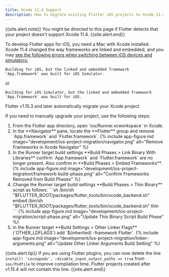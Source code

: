 ```yaml
---
title: Xcode 11.4 Support
description: How to migrate existing Flutter iOS projects to Xcode 11.4.
---
```


{{site.alert.note}}
  You might be directed to this page if Flutter detects that your project
  doesn't support Xcode 11.4.
{{site.alert.end}}

To develop Flutter apps for iOS, you need a Mac with Xcode installed.
Xcode 11.4 changed the way frameworks are linked and embedded,
and you may [see the following errors when switching between
iOS devices and simulators:][errors]

```
Building for iOS, but the linked and embedded framework 'App.framework' was built for iOS Simulator.
```
or
```
Building for iOS Simulator, but the linked and embedded framework 'App.framework' was built for iOS.
```

Flutter v1.15.3 and later automatically migrate your Xcode project.

If you need to manually upgrade your project, use the following steps:

<ol markdown="1">
<li markdown="1">From the Flutter app directory,
    open `ios/Runner.xcworkspace` in Xcode.
</li>
<li markdown="1">In the **Navigator** pane, locate the
    **Flutter** group and remove `App.framework`
    and `Flutter.framework`.
{% include app-figure.md image="development/ios-project-migration/navigator.png" alt="Remove Frameworks in Xcode Navigator" %}
</li>

<li markdown="1">In the Runner target build settings
    **Build Phases > Link Binary With Libraries**
    confirm `App.framework` and `Flutter.framework`
    are no longer present. Also confirm
    in **Build Phases > Embed Frameworks**.
{% include app-figure.md image="development/ios-project-migration/framework-build-phase.png" alt="Confirm Frameworks Removed from Build Phases" %}
</li>

<li markdown="1">Change the Runner target build settings
    **Build Phases > Thin Binary** script as follows:
```sh
/bin/sh "$FLUTTER_ROOT/packages/flutter_tools/bin/xcode_backend.sh" embed
/bin/sh "$FLUTTER_ROOT/packages/flutter_tools/bin/xcode_backend.sh" thin
```
{% include app-figure.md image="development/ios-project-migration/script-phase.png" alt="Update Thin Binary Script Build Phase" %}
</li>

<li markdown="1">In the Runner target **Build Settings >
    Other Linker Flags** (`OTHER_LDFLAGS`)
    add `$(inherited) -framework Flutter`.
{% include app-figure.md image="development/ios-project-migration/linker-arguments.png" alt="Update Other Linker Arguments Build Setting" %}
</li>
</ol>

{{site.alert.tip}}
  If you are using Flutter plugins, you can now delete the line
  `install! 'cocoapods', :disable_input_output_paths => true` from `ios/Podfile`
  to improve compilation time. Flutter projects created after v1.15.4 will not
  contain this line.
{{site.alert.end}}

[errors]: https://github.com/flutter/flutter/issues/50568
